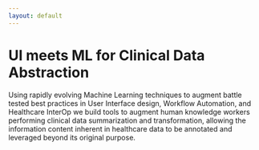 ```yaml
---
layout: default
---
```

# UI meets ML for Clinical Data Abstraction
Using rapidly evolving Machine Learning techniques to augment battle tested best practices in User Interface design, Workflow Automation, and Healthcare InterOp we build tools to augment human knowledge workers performing clinical data summarization and transformation, allowing the information content inherent in healthcare data to be annotated and leveraged beyond its original purpose.
